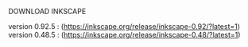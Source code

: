DOWNLOAD INKSCAPE

version 0.92.5 : (https://inkscape.org/release/inkscape-0.92/?latest=1)
version 0.48.5 : (https://inkscape.org/release/inkscape-0.48/?latest=1)
